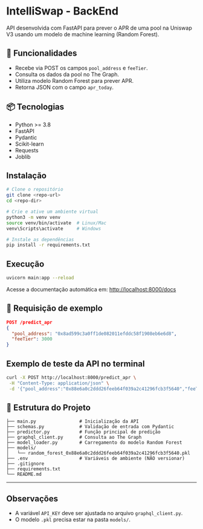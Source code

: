 # IntelliSwap - BackEnd

API desenvolvida com FastAPI para prever o APR de uma pool na Uniswap V3 usando um modelo de machine learning (Random Forest).

## 🚀 Funcionalidades

- Recebe via POST os campos `pool_address` e `feeTier`.
- Consulta os dados da pool no The Graph.
- Utiliza modelo Random Forest para prever APR.
- Retorna JSON com o campo `apr_today`.

## 📦 Tecnologias

- Python >= 3.8
- FastAPI
- Pydantic
- Scikit-learn
- Requests
- Joblib

## Instalação

```bash
# Clone o repositório
git clone <repo-url>
cd <repo-dir>

# Crie e ative um ambiente virtual
python3 -m venv venv
source venv/bin/activate  # Linux/Mac
venv\Scripts\activate     # Windows

# Instale as dependências
pip install -r requirements.txt
```

## Execução

```bash
uvicorn main:app --reload
```

Acesse a documentação automática em: [http://localhost:8000/docs](http://localhost:8000/docs)

## 🧪 Requisição de exemplo

```json
POST /predict_apr
{
  "pool_address": "0x8ad599c3a0ff1de082011efddc58f1908eb6e6d8",
  "feeTier": 3000
}
```

## Exemplo de teste da API no terminal

```bash
curl -X POST http://localhost:8000/predict_apr \
 -H "Content-Type: application/json" \
 -d '{"pool_address":"0x88e6a0c2ddd26feeb64f039a2c41296fcb3f5640","feeTier":3000}'
```

## 📁 Estrutura do Projeto

```
├── main.py                # Inicialização da API
├── schemas.py             # Validação de entrada com Pydantic
├── predictor.py           # Função principal de predição
├── graphql_client.py      # Consulta ao The Graph
├── model_loader.py        # Carregamento do modelo Random Forest
├── models/
│   └── random_forest_0x88e6a0c2ddd26feeb64f039a2c41296fcb3f5640.pkl
├── .env                   # Variáveis de ambiente (NÃO versionar)
├── .gitignore
├── requirements.txt
└── README.md
```

---

## Observações

- A variável `API_KEY` deve ser ajustada no arquivo `graphql_client.py`.
- O modelo `.pkl` precisa estar na pasta `models/`.
